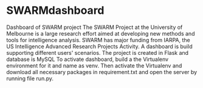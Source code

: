 # SWARMdashboard
Dashboard of SWARM project
The SWARM Project at the University of Melbourne is a large research effort aimed at developing new methods and tools for intelligence analysis. SWARM has major funding from IARPA, the US Intelligence Advanced Research Projects Activity. A dashboard is build supporting different users' scenarios. The project is created in Flask and database is MySQL
To activate dashboard, build a the Virtualenv environment for it and name as venv. Then activate the Virtualenv and download all necessary packages in requirement.txt and open the server by running file run.py.
